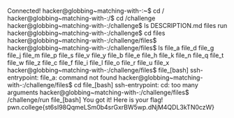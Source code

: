 Connected!
hacker@globbing~matching-with-:~$ cd /
hacker@globbing~matching-with-:/$ cd /challenge
hacker@globbing~matching-with-:/challenge$ ls
DESCRIPTION.md  files  run
hacker@globbing~matching-with-:/challenge$ cd files
hacker@globbing~matching-with-:/challenge/files$
hacker@globbing~matching-with-:/challenge/files$ ls
file_a  file_d  file_g  file_j  file_m  file_p  file_s  file_v  file_y
file_b  file_e  file_h  file_k  file_n  file_q  file_t  file_w  file_z
file_c  file_f  file_i  file_l  file_o  file_r  file_u  file_x
hacker@globbing~matching-with-:/challenge/files$ file_[bash]
ssh-entrypoint: file_a: command not found
hacker@globbing~matching-with-:/challenge/files$ cd file_[bash]
ssh-entrypoint: cd: too many arguments
hacker@globbing~matching-with-:/challenge/files$ /challenge/run file_[bash]
You got it! Here is your flag!
pwn.college{st6sI98QqmeLSm0b4srGxrBW5wp.dNjM4QDL3kTN0czW}
